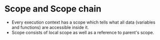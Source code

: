 # Scope and Scope chain

- Every execution context has a scope which tells what all data (variables and functions) are accessible inside it.
- Scope consists of local scope as well as a reference to parent's scope.
